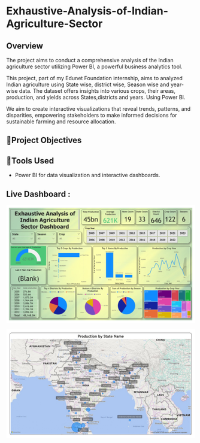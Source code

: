 # Exhaustive-Analysis-of-Indian-Agriculture-Sector

## Overview
The project aims to conduct a comprehensive analysis of the Indian agriculture sector utilizing Power BI, a powerful business analytics tool.

This project, part of my Edunet Foundation internship, aims to analyzed Indian agriculture using State wise, district wise, Season wise and  year-wise data. The dataset offers insights into various crops, their areas, production, and yields across States,districts and years. Using Power BI.

We aim to create interactive visualizations that reveal trends, patterns, and disparities, empowering stakeholders to make informed decisions for sustainable farming and resource allocation.

## 📌Project Objectives


## 📌Tools Used
- Power BI for data visualization and interactive dashboards.


## Live Dashboard : 
![App Screenshot](https://github.com/tejas79883/Exhaustive-Analysis-of-Indian-Agriculture-Sector/blob/main/files/Dashboard.jpg)


![App Screenshot](https://github.com/tejas79883/Exhaustive-Analysis-of-Indian-Agriculture-Sector/blob/main/files/Dashboard%202.jpg)





